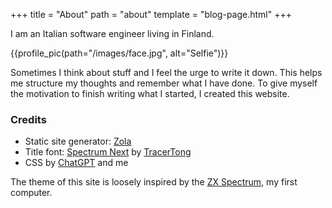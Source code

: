 +++
title = "About"
path = "about"
template = "blog-page.html"
+++

I am an Italian software engineer living in Finland.

{{profile_pic(path="/images/face.jpg", alt="Selfie")}}

Sometimes I think about stuff and I feel the urge to write it down. This helps me structure my thoughts and remember what I have done. To give myself the motivation to finish writing what I started, I created this website.

### Credits

* Static site generator: [Zola](https://www.getzola.org)
* Title font:  [Spectrum Next](https://tracertong.co.uk/ttfw3/product/spectnext/) by [TracerTong](https://tracertong.co.uk/ttfw3/)
* CSS by [ChatGPT](https://chat.openai.com/chat) and me

The theme of this site is loosely inspired by the [ZX Spectrum](https://en.wikipedia.org/wiki/ZX_Spectrum), my first computer.